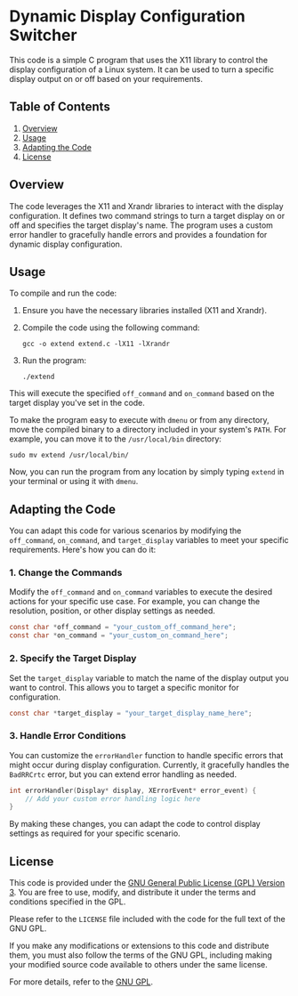 # Dynamic Display Configuration Switcher

This code is a simple C program that uses the X11 library to control the display configuration of a Linux system. It can be used to turn a specific display output on or off based on your requirements.

## Table of Contents

1. [Overview](#overview)
2. [Usage](#usage)
3. [Adapting the Code](#adapting-the-code)
4. [License](#license)

## Overview

The code leverages the X11 and Xrandr libraries to interact with the display configuration. It defines two command strings to turn a target display on or off and specifies the target display's name. The program uses a custom error handler to gracefully handle errors and provides a foundation for dynamic display configuration.

## Usage

To compile and run the code:

1. Ensure you have the necessary libraries installed (X11 and Xrandr).
2. Compile the code using the following command:

   ```shell
   gcc -o extend extend.c -lX11 -lXrandr
   ```

3. Run the program:

   ```shell
   ./extend
   ```

This will execute the specified `off_command` and `on_command` based on the target display you've set in the code.

To make the program easy to execute with `dmenu` or from any directory, move the compiled binary to a directory included in your system's `PATH`. For example, you can move it to the `/usr/local/bin` directory:

   ```shell
   sudo mv extend /usr/local/bin/
   ```

Now, you can run the program from any location by simply typing `extend` in your terminal or using it with `dmenu`.

## Adapting the Code

You can adapt this code for various scenarios by modifying the `off_command`, `on_command`, and `target_display` variables to meet your specific requirements. Here's how you can do it:

### 1. Change the Commands

Modify the `off_command` and `on_command` variables to execute the desired actions for your specific use case. For example, you can change the resolution, position, or other display settings as needed.

```c
const char *off_command = "your_custom_off_command_here";
const char *on_command = "your_custom_on_command_here";
```

### 2. Specify the Target Display

Set the `target_display` variable to match the name of the display output you want to control. This allows you to target a specific monitor for configuration.

```c
const char *target_display = "your_target_display_name_here";
```

### 3. Handle Error Conditions

You can customize the `errorHandler` function to handle specific errors that might occur during display configuration. Currently, it gracefully handles the `BadRRCrtc` error, but you can extend error handling as needed.

```c
int errorHandler(Display* display, XErrorEvent* error_event) {
    // Add your custom error handling logic here
}
```

By making these changes, you can adapt the code to control display settings as required for your specific scenario.

## License

This code is provided under the [GNU General Public License (GPL) Version 3](https://www.gnu.org/licenses/gpl-3.0.en.html). You are free to use, modify, and distribute it under the terms and conditions specified in the GPL.

Please refer to the `LICENSE` file included with the code for the full text of the GNU GPL.

If you make any modifications or extensions to this code and distribute them, you must also follow the terms of the GNU GPL, including making your modified source code available to others under the same license.

For more details, refer to the [GNU GPL](https://www.gnu.org/licenses/gpl-3.0.en.html).
